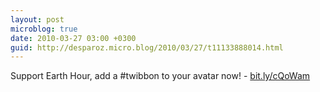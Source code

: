 ```yaml
---
layout: post
microblog: true
date: 2010-03-27 03:00 +0300
guid: http://desparoz.micro.blog/2010/03/27/t11133888014.html
---
```

Support Earth Hour, add a #twibbon to your avatar now! - [bit.ly/cQoWam](http://bit.ly/cQoWam)
